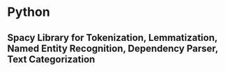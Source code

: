 # Python
## Spacy Library for Tokenization, Lemmatization, Named Entity Recognition, Dependency Parser, Text Categorization
